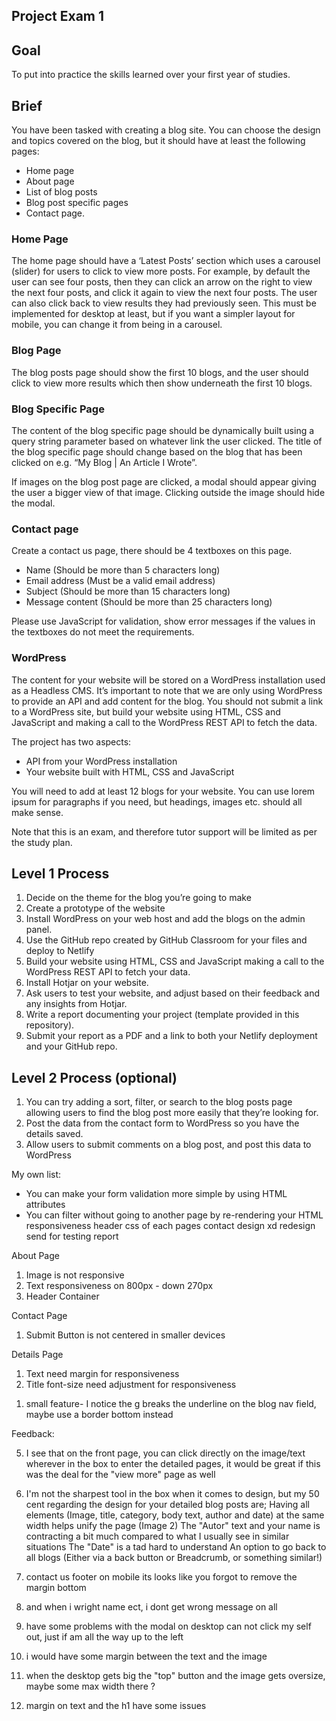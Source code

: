 ## Project Exam 1

## Goal

To put into practice the skills learned over your first year of studies.

## Brief

You have been tasked with creating a blog site. You can choose the design and topics covered on the blog, but it should have at least the following pages:

- Home page
- About page
- List of blog posts
- Blog post specific pages
- Contact page.

### Home Page

The home page should have a ‘Latest Posts’ section which uses a carousel (slider) for users to click to view more posts. For example, by default the user can see four posts, then they can click an arrow on the right to view the next four posts, and click it again to view the next four posts. The user can also click back to view results they had previously seen. This must be implemented for desktop at least, but if you want a simpler layout for mobile, you can change it from being in a carousel.

### Blog Page

The blog posts page should show the first 10 blogs, and the user should click to view more results which then show underneath the first 10 blogs.

### Blog Specific Page

The content of the blog specific page should be dynamically built using a query string parameter based on whatever link the user clicked. The title of the blog specific page should change based on the blog that has been clicked on e.g. “My Blog | An Article I Wrote”.

If images on the blog post page are clicked, a modal should appear giving the user a bigger view of that image. Clicking outside the image should hide the modal.

### Contact page

Create a contact us page, there should be 4 textboxes on this page.

- Name (Should be more than 5 characters long)
- Email address (Must be a valid email address)
- Subject (Should be more than 15 characters long)
- Message content (Should be more than 25 characters long)

Please use JavaScript for validation, show error messages if the values in the textboxes do not meet the requirements.

### WordPress

The content for your website will be stored on a WordPress installation used as a Headless CMS. It’s important to note that we are only using WordPress to provide an API and add content for the blog. You should not submit a link to a WordPress site, but build your website using HTML, CSS and JavaScript and making a call to the WordPress REST API to fetch the data.

The project has two aspects:

- API from your WordPress installation
- Your website built with HTML, CSS and JavaScript

You will need to add at least 12 blogs for your website. You can use lorem ipsum for paragraphs if you need, but headings, images etc. should all make sense.

Note that this is an exam, and therefore tutor support will be limited as per the study plan.

## Level 1 Process

1. Decide on the theme for the blog you’re going to make
2. Create a prototype of the website
3. Install WordPress on your web host and add the blogs on the admin panel.
4. Use the GitHub repo created by GitHub Classroom for your files and deploy to Netlify
5. Build your website using HTML, CSS and JavaScript making a call to the WordPress REST API to fetch your data.
6. Install Hotjar on your website.
7. Ask users to test your website, and adjust based on their feedback and any insights from Hotjar.
8. Write a report documenting your project (template provided in this repository).
9. Submit your report as a PDF and a link to both your Netlify deployment and your GitHub repo.

## Level 2 Process (optional)

1. You can try adding a sort, filter, or search to the blog posts page allowing users to find the blog post more easily that they’re looking for.
2. Post the data from the contact form to WordPress so you have the details saved.
3. Allow users to submit comments on a blog post, and post this data to WordPress

My own list:

- You can make your form validation more simple by using HTML attributes
- You can filter without going to another page by re-rendering your HTML
  responsiveness
  header
  css of each pages
  contact design
  xd redesign
  send for testing
  report

<!-- ################### SERIOUS FIXING  ####################  -->

About Page

1. Image is not responsive
2. Text responsiveness on 800px - down 270px
3. Header Container

Contact Page

1. Submit Button is not centered in smaller devices

Details Page

1. Text need margin for responsiveness
2. Title font-size need adjustment for responsiveness

<!-- ################### Later Fixing  ####################  -->

1. small feature- I notice the g breaks the underline on the blog nav field, maybe use a border bottom instead

Feedback:

5.  I see that on the front page, you can click directly on the image/text wherever in the box to enter the detailed pages, it would be great if this was the deal for the "view more" page as well

6.  I'm not the sharpest tool in the box when it comes to design, but my 50 cent regarding the design for your detailed blog posts are;
    Having all elements (Image, title, category, body text, author and date) at the same width helps unify the page (Image 2)
    The "Autor" text and your name is contracting a bit much compared to what I usually see in similar situations
    The "Date" is a tad hard to understand
    An option to go back to all blogs (Either via a back button or Breadcrumb, or something similar!)

7.  contact us footer on mobile its looks like you forgot to remove the margin bottom

8.  and when i wright name ect, i dont get wrong message on all

9.  have some problems with the modal on desktop can not click my self out, just if am all the way up to the left

10. i would have some margin between the text and the image

11. when the desktop gets big the "top" button and the image gets oversize, maybe some max width there ?

12. margin on text and the h1 have some issues
